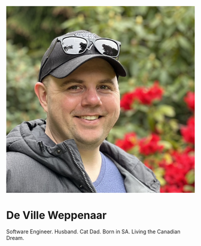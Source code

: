 <img src="/assets/images/profile.jpeg" alt="De Ville Weppenaar against bridge railing with trees in the background" class="gravatar" />

# De Ville Weppenaar

Software Engineer. Husband. Cat Dad. Born in SA. Living the Canadian Dream.

<p class="lead">
  <a href="https://twitter.com/devillecodes" aria-label="Twitter" target="_blank" rel="noopener noreferrer" class="social"><i class="fab fa-twitter"></i></a><!--
  -->&nbsp;<a href="https://github.com/devillecodes" aria-label="GitHub" target="_blank" rel="noopener noreferrer" class="social"><i class="fab fa-github"></i></a><!--
  -->&nbsp;<a href="https://www.linkedin.com/in/devillecodes" aria-label="LinkedIn" target="_blank" rel="noopener noreferrer" class="social"><i class="fab fa-linkedin-in"></i></a>
</p>
